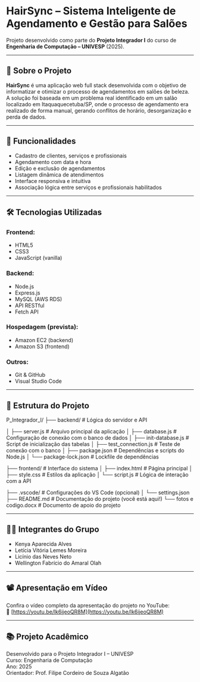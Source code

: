 # HairSync – Sistema Inteligente de Agendamento e Gestão para Salões

Projeto desenvolvido como parte do **Projeto Integrador I** do curso de **Engenharia de Computação – UNIVESP** (2025).

---

## 📌 Sobre o Projeto

**HairSync** é uma aplicação web full stack desenvolvida com o objetivo de informatizar e otimizar o processo de agendamentos em salões de beleza. A solução foi baseada em um problema real identificado em um salão localizado em Itaquaquecetuba/SP, onde o processo de agendamento era realizado de forma manual, gerando conflitos de horário, desorganização e perda de dados.

---

## 🎯 Funcionalidades

- Cadastro de clientes, serviços e profissionais
- Agendamento com data e hora
- Edição e exclusão de agendamentos
- Listagem dinâmica de atendimentos
- Interface responsiva e intuitiva
- Associação lógica entre serviços e profissionais habilitados

---

## 🛠️ Tecnologias Utilizadas

### Frontend:
- HTML5
- CSS3
- JavaScript (vanilla)

### Backend:
- Node.js
- Express.js
- MySQL (AWS RDS)
- API RESTful
- Fetch API

### Hospedagem (prevista):
- Amazon EC2 (backend)
- Amazon S3 (frontend)

### Outros:
- Git & GitHub
- Visual Studio Code

---

## 🧩 Estrutura do Projeto

P_Integrador_I/
├── backend/                 # Lógica do servidor e API

│   ├── server.js            # Arquivo principal da aplicação
│   ├── database.js          # Configuração de conexão com o banco de dados
│   ├── init-database.js     # Script de inicialização das tabelas
│   ├── test_connection.js   # Teste de conexão com o banco
│   ├── package.json         # Dependências e scripts do Node.js
│   └── package-lock.json    # Lockfile de dependências


├── frontend/                # Interface do sistema
│   ├── index.html           # Página principal
│   ├── style.css            # Estilos da aplicação
│   └── script.js            # Lógica de interação com a API


├── .vscode/                 # Configurações do VS Code (opcional)
│   └── settings.json
├── README.md                # Documentação do projeto (você está aqui!)
└── fotos e codigo.docx      # Documento de apoio do projeto

---

## 👩‍💻 Integrantes do Grupo

- Kenya Aparecida Alves  
- Letícia Vitória Lemes Moreira  
- Licínio das Neves Neto  
- Wellington Fabrício do Amaral Olah

---

## 📽️ Apresentação em Vídeo

Confira o vídeo completo da apresentação do projeto no YouTube:  
🔗 [https://youtu.be/lk6ijeoQR8M](https://youtu.be/lk6ijeoQR8M)

---

## 📚 Projeto Acadêmico

Desenvolvido para o Projeto Integrador I – UNIVESP  
Curso: Engenharia de Computação  
Ano: 2025  
Orientador: Prof. Filipe Cordeiro de Souza Algatão


